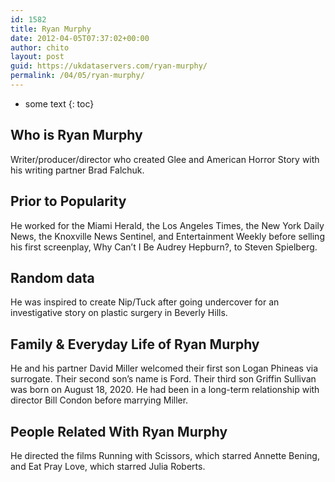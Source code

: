 ```yaml
---
id: 1582
title: Ryan Murphy
date: 2012-04-05T07:37:02+00:00
author: chito
layout: post
guid: https://ukdataservers.com/ryan-murphy/
permalink: /04/05/ryan-murphy/
---
```


* some text
{: toc}
          
          
## Who is  Ryan Murphy
                  
                  
                  
Writer/producer/director who created Glee and American Horror Story with his writing partner Brad Falchuk.
                  
                
                
                
## Prior to Popularity 
                  
                  
                  
He worked for the Miami Herald, the Los Angeles Times, the New York Daily News, the Knoxville News Sentinel, and Entertainment Weekly before selling his first screenplay, Why Can&#8217;t I Be Audrey Hepburn?, to Steven Spielberg.
                  
                
                
                
## Random data 
                  
                  
                  
He was inspired to create Nip/Tuck after going undercover for an investigative story on plastic surgery in Beverly Hills.
                  
                
                
                
## Family & Everyday Life of Ryan Murphy
                  
                  
                  
He and his partner David Miller welcomed their first son Logan Phineas via surrogate. Their second son&#8217;s name is Ford. Their third son Griffin Sullivan was born on August 18, 2020. He had been in a long-term relationship with director Bill Condon before marrying Miller.
                  
                
                
                
## People Related With  Ryan Murphy
                  
                  
                  
He directed the films Running with Scissors, which starred Annette Bening, and Eat Pray Love, which starred Julia Roberts.
                  
                
              
            
          
          
          
    
    
  
